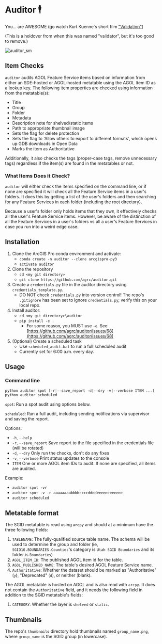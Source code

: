 # Auditor 🕴️

You... are AWESOME (go watch Kurt Kuenne's short film ["Validation"](https://www.youtube.com/watch?v=Cbk980jV7Ao))

(This is a holdover from when this was named "validator", but it's too good to remove.)

![auditor_sm](https://user-images.githubusercontent.com/325813/90076350-b8c37100-dcbc-11ea-9df7-48ea21ec138a.png)

## Item Checks

`auditor` audits AGOL Feature Service items based on information from either an SDE-hosted or AGOL-hosted metatable using the AGOL Item ID as a lookup key. The following item properties are checked using information from the metatable(s):

* Title
* Group
* Folder
* Metadata
* Description note for shelved/static items
* Path to appropriate thumbnail image
* Sets the flag for delete protection
* Sets the flag to 'Allow others to export to different formats', which opens up GDB downloads in Open Data
* Marks the item as Authoritative

Additionally, it also checks the tags (proper-case tags, remove unnecessary tags) regardless if the item(s) are found in the metatables or not.

### What Items Does it Check?

`auditor` will either check the items specified on the command line, or if none are specified it will check all the Feature Service items in a user's folders. It does this by getting a list of the user's folders and then searching for any Feature Services in each folder (including the root directory).

Because a user's folder only holds items that they own, it effectively checks all the user's Feature Service items. However, be aware of the distinction of all the Feature Services in a user's folders vs all a user's Feature Services in case you run into a weird edge case.

## Installation

1. Clone the ArcGIS Pro conda environment and activate:
   * `conda create -n auditor --clone arcgispro-py3`
   * `activate auditor`
1. Clone the repository
   * `cd <my git directory>`
   * `git clone https://github.com/agrc/auditor.git`
1. Create a `credentials.py` file in the auditor directory using `credentials_template.py`.
   * DO NOT check `credentials.py` into version control! The repo's `.gitignore` has been set to ignore `credentials.py`; verify this on your local repo.
1. Install auditor:
   * `cd <my git directory>\auditor`
   * `pip install -e .`
     * For some reason, you MUST use `-e`. See [https://github.com/agrc/auditor/issues/68](https://github.com/agrc/auditor/issues/68)
1. (Optional) Create a scheduled task
   * Use `scheduled_audit.bat` to run a full scheduled audit
   * Currently set for 6:00 a.m. every day.

## Usage

### Command line

``` python
python auditor spot [-r|--save_report -d|--dry -v|--verbose ITEM ...]
python auditor scheduled
```

`spot`: Run a spot audit using options below.

`scheduled`: Run a full audit, including sending notifications via supervisor and saving the report.

Options:

* `-h`, `--help`
* `-r`, `--save_report`           Save report to the file specified in the credentials file (will be rotated)
* `-d`, `--dry`                   Only run the checks, don't do any fixes
* `-v`, `--verbose`               Print status updates to the console
* `ITEM`                          One or more AGOL item IDs to audit. If none are specified, all items are audited.

Example:

* `auditor spot -vr`
* `auditor spot -v -r aaaaaaaabbbbccccddddeeeeeeeeeeee`
* `auditor scheduled`

## Metatable format

The SGID metatable is read using `arcpy` and should at a minimum have the three following fields:

1. `TABLENAME`: The fully-qualified source table name. The schema will be used to determine the group and folder (ie, `SGID10.BOUNDARIES.Counties`'s category is `Utah SGID Boundaries` and its folder is `Boundaries`)
1. `AGOL_ITEM_ID`: The published AGOL item id for the table.
1. `AGOL_PUBLISHED_NAME`: The table's desired AGOL Feature Service name.
1. `Authoritative`: Whether the dataset should be marked as "Authoritative" (`y`), "Deprecated" (`d`), or neither (blank).

The AGOL metatable is hosted on AGOL and is also read with `arcpy`. It does not contain the `Authoritative` field, and it needs the following field in addition to the SGID metatable's fields:

1. `CATEGORY`: Whether the layer is `shelved` or `static`.

## Thumbnails

The repo's `thumbnails` directory hold thumbnails named `group_name.png`, where `group_name` is the SGID group (in lowercase).
